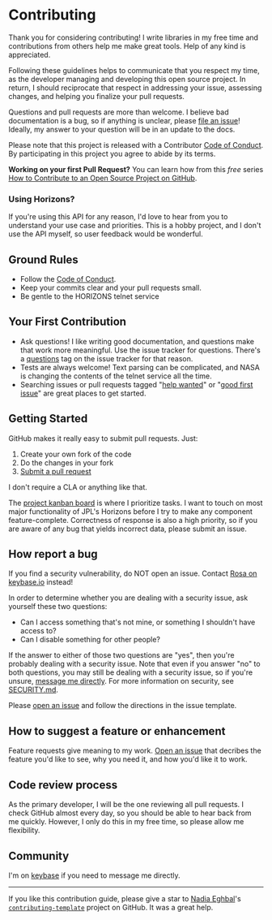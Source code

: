 
# Contributing

Thank you for considering contributing!
I write libraries in my free time and contributions from others help me make great tools.
Help of any kind is appreciated.

Following these guidelines helps to communicate that you respect my time,
as the developer managing and developing this open source project.
In return, I should reciprocate that respect in addressing your issue,
assessing changes, and helping you finalize your pull requests.

Questions and pull requests are more than welcome.
I believe bad documentation is a bug,
so if anything is unclear, please [file an issue](https://github.com/Cantido/horizons/issues/new)!
Ideally, my answer to your question will be in an update to the docs.

Please note that this project is released with a Contributor [Code of Conduct]. By participating in this project you agree to abide by its terms.

**Working on your first Pull Request?** You can learn how from this *free* series [How to Contribute to an Open Source Project on GitHub](https://egghead.io/series/how-to-contribute-to-an-open-source-project-on-github).

### Using Horizons?

If you're using this API for any reason, I'd love to hear from you to understand your use case and priorities.
This is a hobby project, and I don't use the API myself, so user feedback would be wonderful.

## Ground Rules

- Follow the [Code of Conduct].
- Keep your commits clear and your pull requests small.
- Be gentle to the HORIZONS telnet service

## Your First Contribution

- Ask questions!
I like writing good documentation, and questions make that work more meaningful.
Use the issue tracker for questions.
There's a [questions] tag on the issue tracker for that reason.
- Tests are always welcome!
Text parsing can be complicated, and NASA is changing the contents of the telnet service all the time.
- Searching issues or pull requests tagged "[help wanted]" or "[good first issue]" are great places to get started.

## Getting Started

GitHub makes it really easy to submit pull requests. Just:

1. Create your own fork of the code
2. Do the changes in your fork
3. [Submit a pull request](https://github.com/Cantido/horizons/compare)

I don't require a CLA or anything like that.

The [project kanban board] is where I prioritize tasks.
I want to touch on most major functionality of JPL's Horizons before I try to make any component feature-complete.
Correctness of response is also a high priority, so if you are aware of any bug that yields incorrect data, please submit an issue.

[project kanban board]: https://github.com/Cantido/horizons/projects/1

## How report a bug

If you find a security vulnerability, do NOT open an issue.
Contact [Rosa on keybase.io](https://keybase.io/cantido) instead!

In order to determine whether you are dealing with a security issue, ask yourself these two questions:

- Can I access something that's not mine, or something I shouldn't have access to?
- Can I disable something for other people?

If the answer to either of those two questions are "yes",
then you're probably dealing with a security issue.
Note that even if you answer "no" to both questions,
you may still be dealing with a security issue, so if you're unsure,
[message me directly](https://keybase.io/cantido).
For more information on security, see [SECURITY.md](SECURITY.md).

Please [open an issue](https://github.com/Cantido/horizons/issues/new) and
follow the directions in the issue template.

## How to suggest a feature or enhancement

Feature requests give meaning to my work.
[Open an issue](https://github.com/Cantido/horizons/issues/new) that decribes the feature you'd like to see,
why you need it, and how you'd like it to work.

## Code review process

As the primary developer, I will be the one reviewing all pull requests.
I check GitHub almost every day, so you should be able to hear back from me quickly.
However, I only do this in my free time, so please allow me flexibility.

## Community

I'm on [keybase](https://keybase.io/cantido) if you need to message me directly.

---
If you like this contribution guide, please give a star to [Nadia Eghbal]'s [`contributing-template`] project on GitHub.
It was a great help.

[Nadia Eghbal]: https://github.com/nayafia
[`contributing-template`]: https://github.com/nayafia/contributing-template
[help wanted]: https://github.com/Cantido/horizons/labels/help%20wanted
[good first issue]: https://github.com/Cantido/horizons/labels/good%20first%20issue
[questions]: https://github.com/Cantido/horizons/labels/question
[Code of Conduct]: docs/code_of_conduct.md

